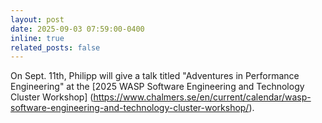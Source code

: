 ```yaml
---
layout: post
date: 2025-09-03 07:59:00-0400
inline: true
related_posts: false
---
```


On Sept. 11th, Philipp will give a talk titled "Adventures in Performance Engineering" at the [2025 WASP Software Engineering and Technology Cluster Workshop] (https://www.chalmers.se/en/current/calendar/wasp-software-engineering-and-technology-cluster-workshop/).